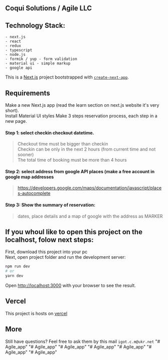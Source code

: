 ## Coqui Solutions / Agile LLC



## Technology Stack:

```
- next.js
- react
- redux
- typescript
- node.js
- formik / yup - form validation
- material ui - simple markup
- google api
```

This is a [Next.js](https://nextjs.org/) project bootstrapped with [`create-next-app`](https://github.com/zeit/next.js/tree/canary/packages/create-next-app).

## Requirements

Make a new Next.js app (read the learn section on next.js website it's very short).  
Install Material UI styles
Make 3 steps reservation process, each step in a new page.

#### Step 1: select checkin checkout datetime.

> Checkout time must be bigger than checkin  
> Checkin can be only in the next 2 hours (from current time and not sooner)  
> The total time of booking must be more than 4 hours

#### Step 2: select address from google API places (make a free account in google map addresses

> https://developers.google.com/maps/documentation/javascript/places-autocomplete

#### Step 3: Show the summary of reservation: 

> dates, place details and a map of google with the address as MARKER

## If you whoul like to open this project on the localhost, folow next steps:

First, download this project into your pc  
Next, open project folder and run the development server:

```bash
npm run dev
# or
yarn dev
```

Open [http://localhost:3000](http://localhost:3000) with your browser to see the result.

## Vercel

This project is hosts on [vercel](https://vercel.com/)

## More

Still have questions? Feel free to ask them by this mail ```igot.c.m@ukr.net```
"# Agile_app" 
"# Agile_app" 
"# Agile_app" 
"# Agile_app" 
"# Agile_app" 
"# Agile_app" 
"# Agile_app" 
